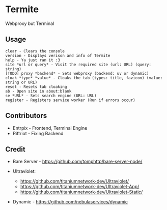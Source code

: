 # Termite
Webproxy but Terminal

## Usage
```
clear - Clears the console
version - Displays verison and info of Termite
help - Ya just ran it :3
site *url or query* - Visit the required site (url: URL) (query: string)
[TODO] proxy *backend* - Sets webproxy (backend: uv or dynamic)
cloak *type* *value* - Cloaks the tab (types: title, favicon) (value: string or URL)
reset - Resets tab cloaking
ab - Open site in about:blank
se *URL* - Sets search engine (URL: URL)
register - Registers service worker (Run if errors occur)
```

## Contributors
- Entrpix - Frontend, Terminal Engine
- Riftriot - Fixing Backend

## Credit
- Bare Server - https://github.com/tomphttp/bare-server-node/

- Ultraviolet:
    - https://github.com/titaniumnetwork-dev/Ultraviolet/
    - https://github.com/titaniumnetwork-dev/Ultraviolet-App/
    - https://github.com/titaniumnetwork-dev/Ultraviolet-Static/

- Dynamic - https://github.com/nebulaservices/dynamic